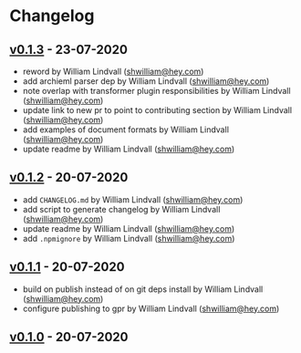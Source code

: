 # Changelog

## [v0.1.3](https://github.com/shwilliam/gatsby-source-copy/commit/1a188db) - 23-07-2020

* reword by William Lindvall (<shwilliam@hey.com>)
* add archieml parser dep by William Lindvall (<shwilliam@hey.com>)
* note overlap with transformer plugin responsibilities by William Lindvall (<shwilliam@hey.com>)
* update link to new pr to point to contributing section by William Lindvall (<shwilliam@hey.com>)
* add examples of document formats by William Lindvall (<shwilliam@hey.com>)
* update readme by William Lindvall (<shwilliam@hey.com>)

## [v0.1.2](https://github.com/shwilliam/gatsby-source-copy/commit/b3bbeec) - 20-07-2020

* add `CHANGELOG.md` by William Lindvall (<shwilliam@hey.com>)
* add script to generate changelog by William Lindvall (<shwilliam@hey.com>)
* update readme by William Lindvall (<shwilliam@hey.com>)
* add `.npmignore` by William Lindvall (<shwilliam@hey.com>)

## [v0.1.1](https://github.com/shwilliam/gatsby-source-copy/commit/0c643d9) - 20-07-2020

* build on publish instead of on git deps install by William Lindvall (<shwilliam@hey.com>)
* configure publishing to gpr by William Lindvall (<shwilliam@hey.com>)

## [v0.1.0](https://github.com/shwilliam/gatsby-source-copy/commit/49716bd) - 20-07-2020

